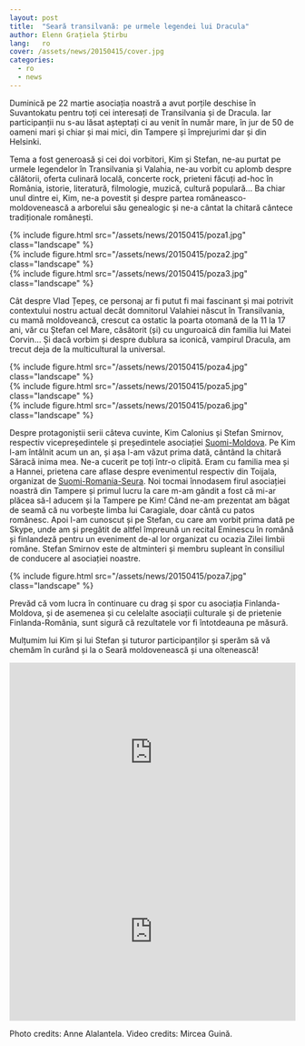 ```yaml
---
layout: post
title:  "Seară transilvană: pe urmele legendei lui Dracula"
author: Elenn Grațiela Știrbu
lang:   ro
cover: /assets/news/20150415/cover.jpg
categories:
  - ro
  - news
---
```


Duminică pe 22 martie asociația noastră a avut porțile deschise în Suvantokatu pentru toți cei interesați de Transilvania și de Dracula. Iar participanții nu s-au lăsat așteptați ci au venit în număr mare, în jur de 50 de oameni mari și chiar și mai mici, din Tampere și împrejurimi dar și din Helsinki.

Tema a fost generoasă și cei doi vorbitori, Kim și Stefan, ne-au purtat pe urmele legendelor în Transilvania și Valahia, ne-au vorbit cu aplomb despre călătorii, oferta culinară locală, concerte rock, prieteni făcuți ad-hoc în România, istorie, literatură, filmologie, muzică, cultură populară… Ba chiar unul dintre ei, Kim, ne-a povestit și despre partea româneasco-moldovenească a arborelui său genealogic și ne-a cântat la chitară cântece tradiționale românești.

<div class="row">
  <div class="col-md-6">
    <div class="col-md-11">
    {% include figure.html src="/assets/news/20150415/poza1.jpg" class="landscape" %}
    </div>
    <div class="col-md-11">
      {% include figure.html src="/assets/news/20150415/poza2.jpg" class="landscape" %}
    </div>
  </div>
  <div class="col-md-6">
    {% include figure.html src="/assets/news/20150415/poza3.jpg" class="landscape" %}
  </div>
</div>

Cât despre Vlad Țepeș, ce personaj ar fi putut fi mai fascinant și mai potrivit contextului nostru actual decât domnitorul Valahiei născut în Transilvania, cu mamă moldoveancă, crescut ca ostatic la poarta otomană de la 11 la 17 ani, văr cu Ștefan cel Mare, căsătorit (și) cu unguroaică din familia lui Matei Corvin… Și dacă vorbim și despre dublura sa iconică, vampirul Dracula, am trecut deja de la multicultural la universal. 

<div class="row">
  <div class="col-md-4">
  {% include figure.html src="/assets/news/20150415/poza4.jpg" class="landscape" %}
  </div>
  <div class="col-md-4">
  {% include figure.html src="/assets/news/20150415/poza5.jpg" class="landscape" %}
  </div>
  <div class="col-md-4">
  {% include figure.html src="/assets/news/20150415/poza6.jpg" class="landscape" %}
  </div>
</div>

Despre protagoniștii serii câteva cuvinte, Kim Calonius și Stefan Smirnov, respectiv vicepreședintele și președintele asociației [Suomi-Moldova](http://suomi-moldova.fi). Pe Kim l-am întâlnit acum un an, și așa l-am văzut prima dată, cântând la chitară Săracă inima mea. Ne-a cucerit pe toți într-o clipită. Eram cu familia mea și a Hannei, prietena care aflase despre evenimentul respectiv din Toijala, organizat de [Suomi-Romania-Seura](http://www.srs.suntuubi.com/). Noi tocmai înnodasem firul asociației noastră din Tampere și primul lucru la care m-am gândit a fost că mi-ar plăcea să-l aducem și la Tampere pe Kim! Când ne-am prezentat am băgat de seamă că nu vorbește limba lui Caragiale, doar cântă cu patos românesc. Apoi l-am cunoscut și pe Stefan, cu care am vorbit prima dată pe Skype, unde am și pregătit de altfel împreună un recital Eminescu în română și finlandeză pentru un eveniment de-al lor organizat cu ocazia Zilei limbii române. Stefan Smirnov este de altminteri și membru supleant în consiliul de conducere al asociației noastre.

<div class="row">
  <div class="col-md-3">
  </div>
  <div class="col-md-6">
  {% include figure.html src="/assets/news/20150415/poza7.jpg" class="landscape" %}
  </div>
</div>

Prevăd că vom lucra în continuare cu drag și spor cu asociația Finlanda-Moldova, și de asemenea și cu celelalte asociații culturale și de prietenie Finlanda-România, sunt sigură că rezultatele vor fi întotdeauna pe măsură.

Mulțumim lui Kim și lui Stefan și tuturor participanților și sperăm să vă chemăm în curând și la o Seară moldovenească și una oltenească!

<div class="row">
  <div class="col-md-1">
  </div>
  <div class="col-md-5">
  <iframe width="100%" height="315" src="https://www.youtube.com/embed/E7tmz-6aOPA" frameborder="0" allowfullscreen></iframe>
  </div>
  <div class="col-md-5">
      <iframe width="100%" height="315" src="https://www.youtube.com/embed/OOerOOHE8FQ" frameborder="0" allowfullscreen></iframe>
  </div>
</div>

Photo credits: Anne Alalantela. Video credits: Mircea Guină.